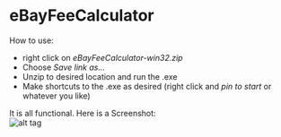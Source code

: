 # eBayFeeCalculator

How to use:  
* right click on *eBayFeeCalculator-win32.zip*  
* Choose _Save link as..._  
* Unzip to desired location and run the .exe  
* Make shortcuts to the .exe as desired (right click and _pin to start_ or whatever you like)  

It is all functional. Here is a Screenshot:  
![alt tag](https://i.imgur.com/MLtMdtD.png)

